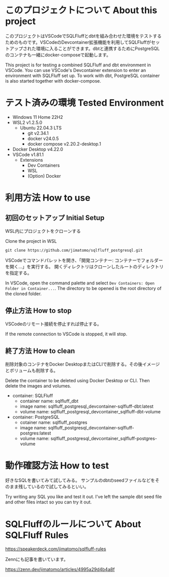 # このプロジェクトについて About this project
このプロジェクトはVSCodeでSQLFluffとdbtを組み合わせた環境をテストするためのものです。VSCodeのDevcontainer拡張機能を利用してSQLFluffがセットアップされた環境に入ることができます。dbtと連携するためにPostgreSQLのコンテナも一緒にdocker-composeで起動します。

This project is for testing a combined SQLFluff and dbt environment in VSCode. You can use VSCode's Devcontainer extension to enter an environment with SQLFluff set up. To work with dbt, PostgreSQL container is also started together with docker-compose.


# テスト済みの環境 Tested Environment
- Windows 11 Home 22H2
- WSL2 v1.2.5.0
  - Ubuntu 22.04.3 LTS
    - git v2.34.1
    - docker v24.0.5
    - docker compose v2.20.2-desktop.1
- Docker Desktop v4.22.0
- VSCode v1.81.1
  - Extensions
    - Dev Containers
    - WSL
    - (Option) Docker


# 利用方法 How to use
## 初回のセットアップ Initial Setup
WSL内にプロジェクトをクローンする

Clone the project in WSL

```
git clone https://github.com/jimatomo/sqlfluff_postgresql.git
```



VSCodeでコマンドパレットを開き、「開発コンテナー: コンテナーでフォルダーを開く...」を実行する。
開くディレクトリはクローンしたルートのディレクトリを指定する。


In VSCode, open the command palette and select ```Dev Containers: Open Folder in Container...```. The directory to be opened is the root directory of the cloned folder.


## 停止方法 How to stop
VSCodeのリモート接続を停止すれば停止する。

If the remote connection to VSCode is stopped, it will stop.


## 終了方法 How to clean

削除対象のコンテナをDocker DesktopまたはCLIで削除する。その後イメージとボリュームも削除する。

Delete the container to be deleted using Docker Desktop or CLI. Then delete the images and volumes.

- container: SQLFluff
  - container name: sqlfluff_dbt
  - image name: sqlfluff_postgresql_devcontainer-sqlfluff-dbt:latest
  - volume name: sqlfluff_postgresql_devcontainer_sqlfluff-dbt-volume
- container: PostgreSQL
  - cotainer name: sqlfluff_postgres
  - image name: sqlfluff_postgresql_devcontainer-sqlfluff-postgres:latest
  - volume name: sqlfluff_postgresql_devcontainer_sqlfluff-postgres-volume

# 動作確認方法 How to test
好きなSQLを書いてみて試してみる。
サンプルのdbtのseedファイルなどをそのまま残しているので試してみるといい。

Try writing any SQL you like and test it out.
I've left the sample dbt seed file and other files intact so you can try it out.


# SQLFluffのルールについて About SQLFluff Rules
https://speakerdeck.com/jimatomo/sqlfluff-rules

Zennにも記事を書いています。

https://zenn.dev/jimatomo/articles/4995a29d4b4a8f

